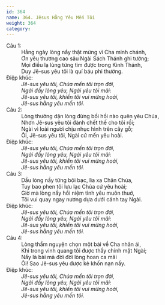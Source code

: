 ```yaml
---
id: 364
name: 364. Jêsus Hằng Yêu Mến Tôi
weight: 364
category: 
---
```

<dl><dt>Câu 1:</dt><dd data-verse="1">Hằng ngày lòng nầy thật mừng vì Cha minh chánh, <br/>Ơn yêu thương cao sâu Ngài Sách Thánh ghi tường; <br/>Mọi điều lạ lùng từng tìm được trong Kinh Thánh, <br/>Duy Jê-sus yêu tôi là quí báu phi thường. </dd><dt>Điệp khúc:</dt><dd data-chorus="1"><em>Jê-sus yêu tôi, Chúa mến tôi trọn đời, <br/>Ngài đầy lòng yêu, Ngài yêu tôi mãi: <br/>Jê-sus yêu tôi, khiến tôi vui mừng hoài, <br/>Jê-sus hằng yêu mến tôi. </em></dd><dt>Câu 2:</dt><dd data-verse="2">Lòng thường dặn lòng đừng bồi hồi nào quên yêu Chúa, <br/>Nhơn Jê-sus yêu tôi đành chết thế cho tôi rồi; <br/>Ngài vì loài người chịu nhục hình trên cây gỗ; <br/>Ôi, Jê-sus yêu tôi, Ngài cứ mến yêu hoài. </dd><dt>Điệp khúc:</dt><dd data-chorus="1"><em>Jê-sus yêu tôi, Chúa mến tôi trọn đời, <br/>Ngài đầy lòng yêu, Ngài yêu tôi mãi: <br/>Jê-sus yêu tôi, khiến tôi vui mừng hoài, <br/>Jê-sus hằng yêu mến tôi. </em></dd><dt>Câu 3:</dt><dd data-verse="3">Dầu lòng nầy từng bội bạc, lìa xa Chân Chúa, <br/>Tuy bao phen tôi lưu lạc Chúa cứ yêu hoài; <br/>Giờ mà lòng nầy hồi niệm tình yêu muôn thuở, <br/>Tôi vui quay ngay nương dựa dưới cánh tay Ngài. </dd><dt>Điệp khúc:</dt><dd data-chorus="1"><em>Jê-sus yêu tôi, Chúa mến tôi trọn đời, <br/>Ngài đầy lòng yêu, Ngài yêu tôi mãi: <br/>Jê-sus yêu tôi, khiến tôi vui mừng hoài, <br/>Jê-sus hằng yêu mến tôi. </em></dd><dt>Câu 4:</dt><dd data-verse="4">Lòng thầm nguyện chọn một bài về Cha nhân ái, <br/>Khi trong vinh quang tôi được thấy chính mặt Ngài; <br/>Nầy là bài mà đời đời lòng hoan ca mãi <br/>Ôi! Sao Jê-sus yêu được kẻ khốn nạn nầy. </dd><dt>Điệp khúc:</dt><dd data-chorus="1"><em>Jê-sus yêu tôi, Chúa mến tôi trọn đời, <br/>Ngài đầy lòng yêu, Ngài yêu tôi mãi: <br/>Jê-sus yêu tôi, khiến tôi vui mừng hoài, <br/>Jê-sus hằng yêu mến tôi. </em></dd></dl>
